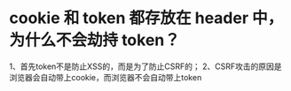 # cookie 和 token 都存放在 header 中，为什么不会劫持 token？

1、首先token不是防止XSS的，而是为了防止CSRF的；
2、CSRF攻击的原因是浏览器会自动带上cookie，而浏览器不会自动带上token